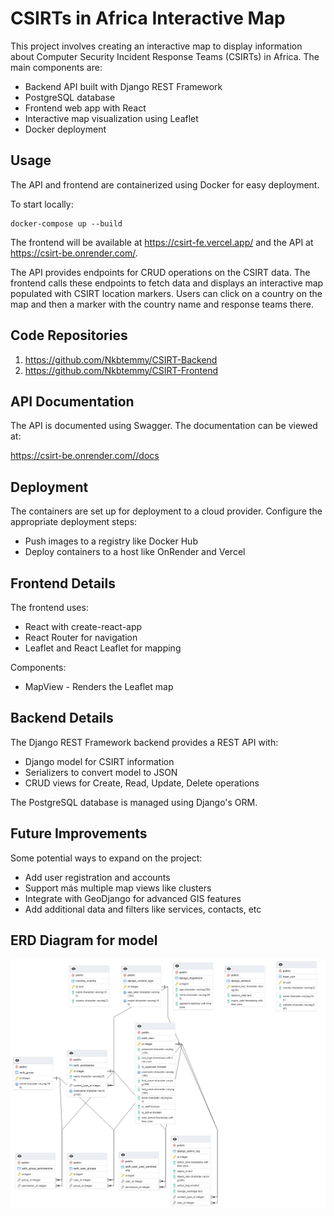 # CSIRTs in Africa Interactive Map

This project involves creating an interactive map to display information about Computer Security Incident Response Teams (CSIRTs) in Africa. The main components are:

- Backend API built with Django REST Framework
- PostgreSQL database 
- Frontend web app with React
- Interactive map visualization using Leaflet
- Docker deployment

## Usage

The API and frontend are containerized using Docker for easy deployment. 

To start locally:

```
docker-compose up --build
```

The frontend will be available at https://csirt-fe.vercel.app/ and the API at https://csirt-be.onrender.com/.

The API provides endpoints for CRUD operations on the CSIRT data. The frontend calls these endpoints to fetch data and displays an interactive map populated with CSIRT location markers. Users can click on a country on the map and then a marker with the country name and response teams there.

## Code Repositories
1. https://github.com/Nkbtemmy/CSIRT-Backend
2. https://github.com/Nkbtemmy/CSIRT-Frontend

## API Documentation

The API is documented using Swagger. The documentation can be viewed at:

https://csirt-be.onrender.com//docs

## Deployment

The containers are set up for deployment to a cloud provider. Configure the appropriate deployment steps:

- Push images to a registry like Docker Hub
- Deploy containers to a host like OnRender and Vercel

## Frontend Details

The frontend uses:

- React with create-react-app
- React Router for navigation 
- Leaflet and React Leaflet for mapping

Components:

- MapView - Renders the Leaflet map

## Backend Details 

The Django REST Framework backend provides a REST API with:

- Django model for CSIRT information
- Serializers to convert model to JSON
- CRUD views for Create, Read, Update, Delete operations


The PostgreSQL database is managed using Django's ORM.


## Future Improvements

Some potential ways to expand on the project:

- Add user registration and accounts
- Support más multiple map views like clusters
- Integrate with GeoDjango for advanced GIS features
- Add additional data and filters like services, contacts, etc

## ERD Diagram for model

![alt text](ERD.pgerd.png)
